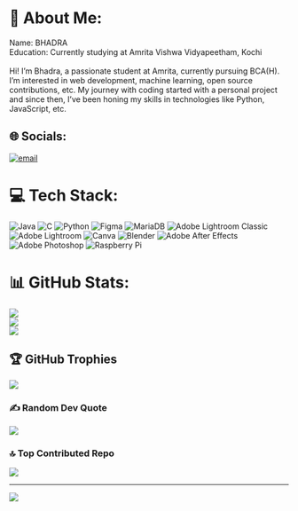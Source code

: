 # 💫 About Me:
Name: BHADRA<br>Education: Currently studying at Amrita Vishwa Vidyapeetham, Kochi<br><br>Hi! I’m Bhadra, a passionate student at Amrita, currently pursuing  BCA(H). I’m interested in  web development, machine learning, open source contributions, etc. My journey with coding started with a personal project and since then, I’ve been honing my skills in  technologies like Python, JavaScript, etc.


## 🌐 Socials:
[![email](https://img.shields.io/badge/Email-D14836?logo=gmail&logoColor=white)](mailto:nairbhadra.2006@gmail.com) 

# 💻 Tech Stack:
![Java](https://img.shields.io/badge/java-%23ED8B00.svg?style=for-the-badge&logo=openjdk&logoColor=white) ![C](https://img.shields.io/badge/c-%2300599C.svg?style=for-the-badge&logo=c&logoColor=white) ![Python](https://img.shields.io/badge/python-3670A0?style=for-the-badge&logo=python&logoColor=ffdd54) ![Figma](https://img.shields.io/badge/figma-%23F24E1E.svg?style=for-the-badge&logo=figma&logoColor=white) ![MariaDB](https://img.shields.io/badge/MariaDB-003545?style=for-the-badge&logo=mariadb&logoColor=white) ![Adobe Lightroom Classic](https://img.shields.io/badge/Adobe%20Lightroom%20Classic-31A8FF.svg?style=for-the-badge&logo=Adobe%20Lightroom%20Classic&logoColor=white) ![Adobe Lightroom](https://img.shields.io/badge/Adobe%20Lightroom-31A8FF.svg?style=for-the-badge&logo=Adobe%20Lightroom&logoColor=white) ![Canva](https://img.shields.io/badge/Canva-%2300C4CC.svg?style=for-the-badge&logo=Canva&logoColor=white) ![Blender](https://img.shields.io/badge/blender-%23F5792A.svg?style=for-the-badge&logo=blender&logoColor=white) ![Adobe After Effects](https://img.shields.io/badge/Adobe%20After%20Effects-9999FF.svg?style=for-the-badge&logo=Adobe%20After%20Effects&logoColor=white) ![Adobe Photoshop](https://img.shields.io/badge/adobe%20photoshop-%2331A8FF.svg?style=for-the-badge&logo=adobe%20photoshop&logoColor=white) ![Raspberry Pi](https://img.shields.io/badge/-Raspberry_Pi-C51A4A?style=for-the-badge&logo=Raspberry-Pi)
# 📊 GitHub Stats:
![](https://github-readme-stats.vercel.app/api?username=bhadrarnair&theme=dark&hide_border=false&include_all_commits=true&count_private=false)<br/>
![](https://nirzak-streak-stats.vercel.app/?user=bhadrarnair&theme=dark&hide_border=false)<br/>
![](https://github-readme-stats.vercel.app/api/top-langs/?username=bhadrarnair&theme=dark&hide_border=false&include_all_commits=true&count_private=false&layout=compact)

## 🏆 GitHub Trophies
![](https://github-profile-trophy.vercel.app/?username=bhadrarnair&theme=radical&no-frame=false&no-bg=true&margin-w=4)

### ✍️ Random Dev Quote
![](https://quotes-github-readme.vercel.app/api?type=horizontal&theme=radical)

### 🔝 Top Contributed Repo
![](https://github-contributor-stats.vercel.app/api?username=bhadrarnair&limit=5&theme=dark&combine_all_yearly_contributions=true)

---
[![](https://visitcount.itsvg.in/api?id=bhadrarnair&icon=0&color=0)](https://visitcount.itsvg.in)

<!-- Proudly created with GPRM ( https://gprm.itsvg.in ) -->

